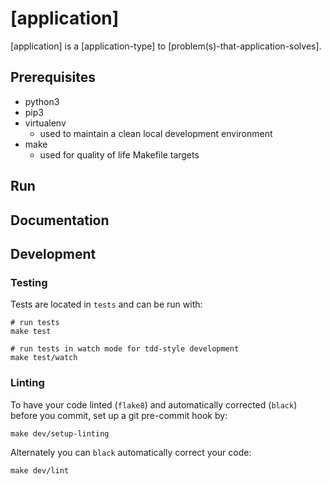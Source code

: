 # [application]

[application] is a [application-type] to [problem(s)-that-application-solves].


## Prerequisites

- python3
- pip3
- virtualenv
  - used to maintain a clean local development environment
- make
  - used for quality of life Makefile targets


## Run <application>


## Documentation


## Development


### Testing

Tests are located in `tests` and can be run with:

```shell
# run tests
make test

# run tests in watch mode for tdd-style development
make test/watch
```


### Linting

To have your code linted (`flake8`) and automatically corrected (`black`) before you commit, set up a git pre-commit hook by:

```shell
make dev/setup-linting
```

Alternately you can `black` automatically correct your code:

```shell
make dev/lint
```
